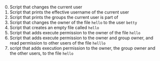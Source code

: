0. Script that changes the current user
1. Script that prints the effective username of the current user
2. Script that prints the groups the current user is part of
3. Script that changes the owner of the file `hello` to the user `betty`
4. Script that creates an empty file called `hello`
5. Script that adds execute permission to the owner of the file `hello`
6. Script that adds execute permission to the owner and group owner, and read permission to other users of the file `helllo`
7. script that adds execution permission to the owner, the group owner and the other users, to the file `hello`

